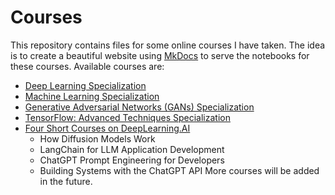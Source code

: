 # Courses

This repository contains files for some online courses I have taken. The idea is to create a beautiful website using [MkDocs](https://www.mkdocs.org/) to serve the notebooks for these courses. Available courses are:

- [Deep Learning Specialization](https://www.coursera.org/specializations/deep-learning)
- [Machine Learning Specialization](https://www.coursera.org/specializations/machine-learning)
- [Generative Adversarial Networks (GANs) Specialization](https://www.coursera.org/specializations/generative-adversarial-networks-gans)
- [TensorFlow: Advanced Techniques Specialization](https://www.coursera.org/specializations/tensorflow-advanced-techniques)
- [Four Short Courses on DeepLearning.AI](https://learn.deeplearning.ai/)
  - How Diffusion Models Work
  - LangChain for LLM Application Development
  - ChatGPT Prompt Engineering for Developers
  - Building Systems with the ChatGPT API
More courses will be added in the future.
